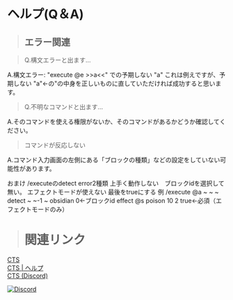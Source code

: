 # ヘルプ(Q＆A)

 
> ## エラー関連

> Q.構文エラーと出ます...

A.構文エラー: "execute @e >>a<<" での予期しない "a"
これは例えですが、予期しない "a"←の"の中身を正しいものに直していただければ成功すると思います。

> Q.不明なコマンドと出ます...

A.そのコマンドを使える権限がないか、そのコマンドがあるかどうか確認してください。

> コマンドが反応しない

A.コマンド入力画面の左側にある「ブロックの種類」などの設定をしていない可能性があります。

おまけ
/executeのdetect
error2種類
上手く動作しない　ブロックidを選択して無い。
エフェクトモードが使えない
最後をtrueにする
例
/execute @a ~ ~ ~ detect ~ ~-1 ~ obsidian 0←ブロックid effect @s poison 10 2 true←必須（エフェクトモードのみ）

> # 関連リンク
[CTS](https://goo.gl/2sDLTA)  
[CTS | ヘルプ](https://pisuton.github.io/Command-Tool-Server/help)  
[CTS (Discord)](https://discord.gg/ceCYZvF)  
<div>
    <a href="https://discord.gg/ceCYZvF"><img src="https://discordapp.com/api/guilds/391390986770710528/embed.png" alt="Discord" /></a>
</div>
